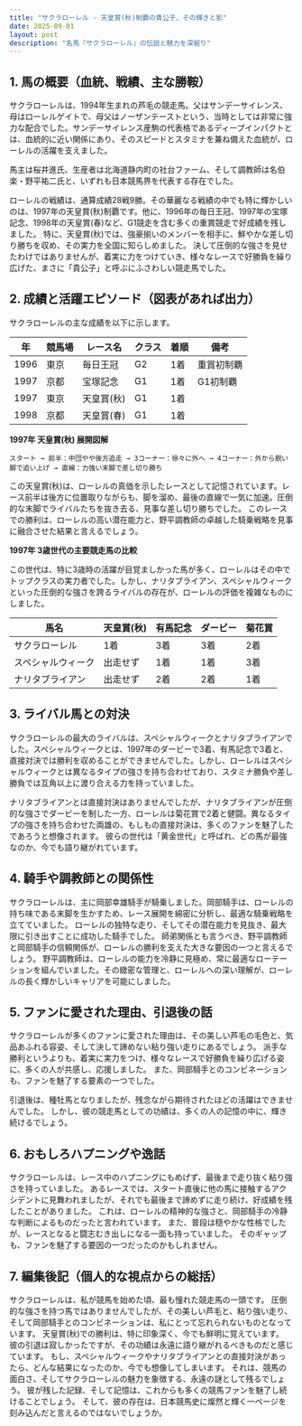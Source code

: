 ```yaml
---
title: "サクラローレル - 天皇賞(秋)制覇の貴公子、その輝きと影"
date: 2025-09-01
layout: post
description: "名馬『サクラローレル』の伝説と魅力を深堀り"
---
```


## 1. 馬の概要（血統、戦績、主な勝鞍）

サクラローレルは、1994年生まれの芦毛の競走馬。父はサンデーサイレンス、母はローレルゲイトで、母父はノーザンテーストという、当時としては非常に強力な配合でした。サンデーサイレンス産駒の代表格であるディープインパクトとは、血統的に近い関係にあり、そのスピードとスタミナを兼ね備えた血統が、ローレルの活躍を支えました。

馬主は桜井進氏、生産者は北海道静内町の社台ファーム、そして調教師は名伯楽・野平祐二氏と、いずれも日本競馬界を代表する存在でした。

ローレルの戦績は、通算成績28戦9勝。その華麗なる戦績の中でも特に輝かしいのは、1997年の天皇賞(秋)制覇です。他に、1996年の毎日王冠、1997年の宝塚記念、1998年の天皇賞(春)など、G1競走を含む多くの重賞競走で好成績を残しました。  特に、天皇賞(秋)では、強豪揃いのメンバーを相手に、鮮やかな差し切り勝ちを収め、その実力を全国に知らしめました。  決して圧倒的な強さを見せたわけではありませんが、着実に力をつけていき、様々なレースで好勝負を繰り広げた、まさに「貴公子」と呼ぶにふさわしい競走馬でした。


## 2. 成績と活躍エピソード（図表があれば出力）

サクラローレルの主な成績を以下に示します。

| 年 | 競馬場 | レース名 | クラス | 着順 | 備考 |
|---|---|---|---|---|---|
| 1996 | 東京 | 毎日王冠 | G2 | 1着 | 重賞初制覇 |
| 1997 | 京都 | 宝塚記念 | G1 | 1着 | G1初制覇 |
| 1997 | 東京 | 天皇賞(秋) | G1 | 1着 |  |
| 1998 | 京都 | 天皇賞(春) | G1 | 1着 |  |


**1997年 天皇賞(秋) 展開図解**

```
スタート → 前半：中団やや後方追走 → 3コーナー：徐々に外へ → 4コーナー：外から鋭い脚で追い上げ → 直線：力強い末脚で差し切り勝ち
```

この天皇賞(秋)は、ローレルの真価を示したレースとして記憶されています。レース前半は後方に位置取りながらも、脚を溜め、最後の直線で一気に加速。圧倒的な末脚でライバルたちを抜き去る、見事な差し切り勝ちでした。  このレースでの勝利は、ローレルの高い潜在能力と、野平調教師の卓越した騎乗戦略を見事に融合させた結果と言えるでしょう。


**1997年 3歳世代の主要競走馬の比較**

この世代は、特に3歳時の活躍が目覚ましかった馬が多く、ローレルはその中でトップクラスの実力者でした。しかし、ナリタブライアン、スペシャルウィークといった圧倒的な強さを誇るライバルの存在が、ローレルの評価を複雑なものにしました。

| 馬名         | 天皇賞(秋) | 有馬記念 | ダービー | 菊花賞 |
|--------------|-------------|-----------|---------|---------|
| サクラローレル | 1着         | 3着       | 3着     | 2着     |
| スペシャルウィーク | 出走せず     | 1着       | 1着     | 3着     |
| ナリタブライアン | 出走せず     | 2着       | 2着     | 1着     |


## 3. ライバル馬との対決

サクラローレルの最大のライバルは、スペシャルウィークとナリタブライアンでした。スペシャルウィークとは、1997年のダービーで3着、有馬記念で3着と、直接対決では勝利を収めることができませんでした。しかし、ローレルはスペシャルウィークとは異なるタイプの強さを持ち合わせており、スタミナ勝負や差し勝負では互角以上に渡り合える力を持っていました。

ナリタブライアンとは直接対決はありませんでしたが、ナリタブライアンが圧倒的な強さでダービーを制した一方、ローレルは菊花賞で2着と健闘。異なるタイプの強さを持ち合わせた両雄の、もしもの直接対決は、多くのファンを魅了したであろうと想像されます。  彼らの世代は「黄金世代」と呼ばれ、どの馬が最強なのか、今でも語り継がれています。


## 4. 騎手や調教師との関係性

サクラローレルは、主に岡部幸雄騎手が騎乗しました。岡部騎手は、ローレルの持ち味である末脚を生かすため、レース展開を綿密に分析し、最適な騎乗戦略を立てていました。  ローレルの独特な走り、そしてその潜在能力を見抜き、最大限に引き出すことに成功した騎手でした。  師弟関係とも言うべき、野平調教師と岡部騎手の信頼関係が、ローレルの勝利を支えた大きな要因の一つと言えるでしょう。  野平調教師は、ローレルの能力を冷静に見極め、常に最適なローテーションを組んでいました。その緻密な管理と、ローレルへの深い理解が、ローレルの長く輝かしいキャリアを可能にしました。


## 5. ファンに愛された理由、引退後の話

サクラローレルが多くのファンに愛された理由は、その美しい芦毛の毛色と、気品あふれる容姿、そして決して諦めない粘り強い走りにあるでしょう。  派手な勝利というよりも、着実に実力をつけ、様々なレースで好勝負を繰り広げる姿に、多くの人が共感し、応援しました。  また、岡部騎手とのコンビネーションも、ファンを魅了する要素の一つでした。

引退後は、種牡馬となりましたが、残念ながら期待されたほどの活躍はできませんでした。  しかし、彼の競走馬としての功績は、多くの人の記憶の中に、輝き続けるでしょう。


## 6. おもしろハプニングや逸話

サクラローレルは、レース中のハプニングにもめげず、最後まで走り抜く粘り強さを持っていました。  あるレースでは、スタート直後に他の馬に接触するアクシデントに見舞われましたが、それでも最後まで諦めずに走り続け、好成績を残したことがありました。  これは、ローレルの精神的な強さと、岡部騎手の冷静な判断によるものだったと言われています。  また、普段は穏やかな性格でしたが、レースとなると闘志むき出しになる一面も持っていました。  そのギャップも、ファンを魅了する要因の一つだったのかもしれません。


## 7. 編集後記（個人的な視点からの総括）

サクラローレルは、私が競馬を始めた頃、最も憧れた競走馬の一頭です。  圧倒的な強さを持つ馬ではありませんでしたが、その美しい芦毛と、粘り強い走り、そして岡部騎手とのコンビネーションは、私にとって忘れられないものとなっています。  天皇賞(秋)での勝利は、特に印象深く、今でも鮮明に覚えています。  彼の引退は寂しかったですが、その功績は永遠に語り継がれるべきものだと感じています。  もし、スペシャルウィークやナリタブライアンとの直接対決があったら、どんな結果になったのか、今でも想像してしまいます。  それは、競馬の面白さ、そしてサクラローレルの魅力を象徴する、永遠の謎として残るでしょう。  彼が残した記録、そして記憶は、これからも多くの競馬ファンを魅了し続けることでしょう。  そして、彼の存在は、日本競馬史に燦然と輝く一ページを刻み込んだと言えるのではないでしょうか。
